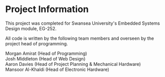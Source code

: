 # Project Information

This project was completed for Swansea University's Embedded Systems Design module, EG-252.

All code is written by the following team members and overseen by the project head of programming.

Morgan Amirat (Head of Programming)  
Josh Middleton (Head of Web Design)  
Aaron Davies (Head of Project Planning & Mechanical Hardware)  
Mansoor Al-Khaldi (Head of Electronic Hardware)  
